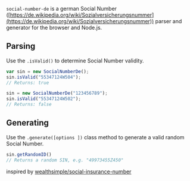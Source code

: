 `social-number-de` is a german Social Number ([https://de.wikipedia.org/wiki/Sozialversicherungsnummer](https://de.wikipedia.org/wiki/Sozialversicherungsnummer)) parser and generator for the browser and Node.js.

## Parsing

Use the `.isValid()` to determine Social Number validity.

```javascript
var sin = new SocialNumberDe();
sin.isValid("55347124W504");
// Returns: true

sin = new SocialNumberDe("123456789");
sin.isValid("55347124W502");
// Returns: false
```


## Generating

Use the `.generate([options ])` class method to generate a valid random Social Number.

```javascript
sin.getRandomID()
// Returns a random SIN, e.g. "49973455Z450"
```


inspired by [wealthsimple/social-insurance-number](https://github.com/wealthsimple/social-insurance-number)
